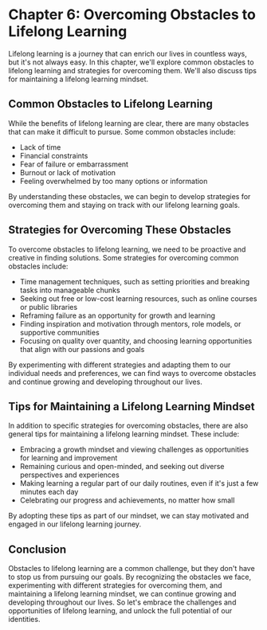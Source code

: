 Chapter 6: Overcoming Obstacles to Lifelong Learning
====================================================

Lifelong learning is a journey that can enrich our lives in countless ways, but it's not always easy. In this chapter, we'll explore common obstacles to lifelong learning and strategies for overcoming them. We'll also discuss tips for maintaining a lifelong learning mindset.

Common Obstacles to Lifelong Learning
-------------------------------------

While the benefits of lifelong learning are clear, there are many obstacles that can make it difficult to pursue. Some common obstacles include:

* Lack of time
* Financial constraints
* Fear of failure or embarrassment
* Burnout or lack of motivation
* Feeling overwhelmed by too many options or information

By understanding these obstacles, we can begin to develop strategies for overcoming them and staying on track with our lifelong learning goals.

Strategies for Overcoming These Obstacles
-----------------------------------------

To overcome obstacles to lifelong learning, we need to be proactive and creative in finding solutions. Some strategies for overcoming common obstacles include:

* Time management techniques, such as setting priorities and breaking tasks into manageable chunks
* Seeking out free or low-cost learning resources, such as online courses or public libraries
* Reframing failure as an opportunity for growth and learning
* Finding inspiration and motivation through mentors, role models, or supportive communities
* Focusing on quality over quantity, and choosing learning opportunities that align with our passions and goals

By experimenting with different strategies and adapting them to our individual needs and preferences, we can find ways to overcome obstacles and continue growing and developing throughout our lives.

Tips for Maintaining a Lifelong Learning Mindset
------------------------------------------------

In addition to specific strategies for overcoming obstacles, there are also general tips for maintaining a lifelong learning mindset. These include:

* Embracing a growth mindset and viewing challenges as opportunities for learning and improvement
* Remaining curious and open-minded, and seeking out diverse perspectives and experiences
* Making learning a regular part of our daily routines, even if it's just a few minutes each day
* Celebrating our progress and achievements, no matter how small

By adopting these tips as part of our mindset, we can stay motivated and engaged in our lifelong learning journey.

Conclusion
----------

Obstacles to lifelong learning are a common challenge, but they don't have to stop us from pursuing our goals. By recognizing the obstacles we face, experimenting with different strategies for overcoming them, and maintaining a lifelong learning mindset, we can continue growing and developing throughout our lives. So let's embrace the challenges and opportunities of lifelong learning, and unlock the full potential of our identities.
